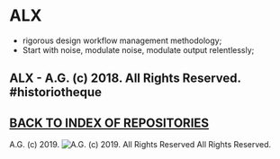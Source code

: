# ALX
* rigorous design workflow management methodology;
* Start with noise, modulate noise, modulate output relentlessly;
## ALX - A.G. (c) 2018. All Rights Reserved. #historiotheque

## [BACK TO INDEX OF REPOSITORIES](https://github.com/antiface/Index)

A.G. (c) 2019. ![A.G. (c) 2019. All Rights Reserved](https://historiotheque.files.wordpress.com/2016/12/ag_signature_official_2017_50px_cropped_pink.jpg) All Rights Reserved.
